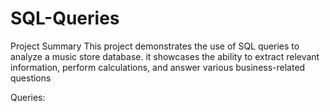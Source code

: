 # SQL-Queries
Project Summary
This project demonstrates the use of SQL queries to analyze a music store database. it showcases the ability to extract relevant information, perform calculations, and answer various business-related questions

Queries:
